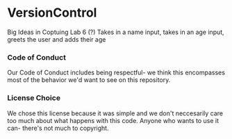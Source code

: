 # VersionControl
Big Ideas in Coptuing Lab 6 (?)
Takes in a name input, takes in an age input, greets the user and adds their age

### Code of Conduct
Our Code of Conduct includes being respectful- we think this encompasses most of the behavior we'd want to see on this repository.

### License Choice
We chose this license because it was simple and we don't neccesarily care too much about what happens with this code. Anyone who wants to use it can- there's not much to copyright.
